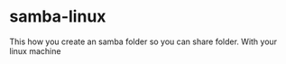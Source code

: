# samba-linux
This how you create an samba folder so you can share folder. With your linux machine 
